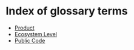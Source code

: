 # Index of glossary terms

* [Product](product.md)
* [Ecosystem Level](ecosystem-level.md)
* [Public Code](public-code.md)
